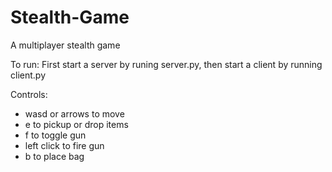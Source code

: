 # Stealth-Game
 A multiplayer stealth game

To run:
First start a server by runing server.py, then start a client by running client.py

Controls:
- wasd or arrows to move
- e to pickup or drop items
- f to toggle gun
- left click to fire gun
- b to place bag
